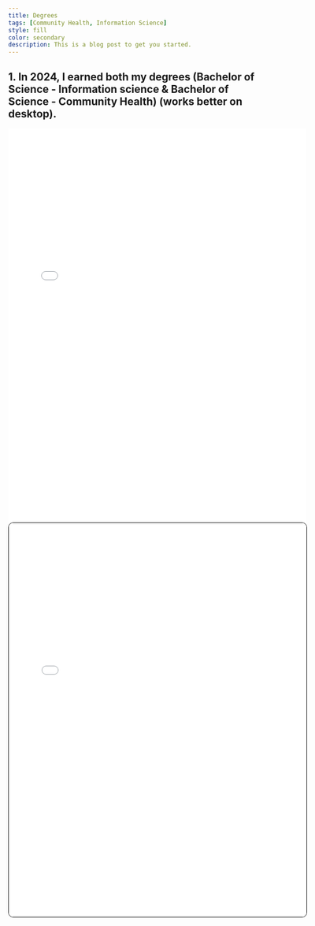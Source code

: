 ```yaml
---
title: Degrees
tags: [Community Health, Information Science]
style: fill
color: secondary
description: This is a blog post to get you started.
---
```



## 1. In 2024, I earned both my degrees (Bachelor of Science - Information science & Bachelor of Science - Community Health) (works better on desktop).

<iframe src="/assets/pdfs/Diploma, information_science.pdf" width="120%" height="800px" style="border: none;"></iframe>

<iframe src="/assets/pdfs/Diploma, community_health.pdf" width="120%" height="800px" style="border: 1px solid #000; border-radius: 10px;"></iframe>
